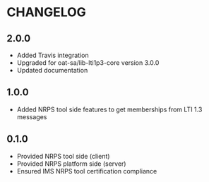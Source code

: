 CHANGELOG
=========

2.0.0
-----

* Added Travis integration
* Upgraded for oat-sa/lib-lti1p3-core version 3.0.0
* Updated documentation

1.0.0
-----

* Added NRPS tool side features to get memberships from LTI 1.3 messages

0.1.0
-----

* Provided NRPS tool side (client)
* Provided NRPS platform side (server)
* Ensured IMS NRPS tool certification compliance
